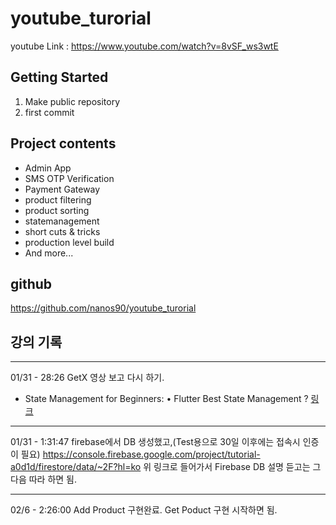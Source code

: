 # youtube_turorial
youtube Link : https://www.youtube.com/watch?v=8vSF_ws3wtE

## Getting Started
1. Make public repository
2. first commit

## Project contents
- Admin App
- SMS OTP Verification
- Payment Gateway
- product filtering
- product sorting
- statemanagement
- short cuts & tricks
- production level build
- And more...

## github
https://github.com/nanos90/youtube_turorial


## 강의 기록
---
01/31 - 28:26 GetX 영상 보고 다시 하기.

- State Management for Beginners:  • Flutter Best State Management ?  [링크](https://www.youtube.com/watch?v=bzZF5ggktPA&t=0s)

---
01/31 - 1:31:47
firebase에서 DB 생성했고,(Test용으로 30일 이후에는 접속시 인증이 필요)
https://console.firebase.google.com/project/tutorial-a0d1d/firestore/data/~2F?hl=ko
위 링크로 들어가서 Firebase DB 설명 듣고는 그다음 따라 하면 됨.

---
02/6 - 2:26:00
Add Product 구현완료. Get Poduct 구현 시작하면 됨.


